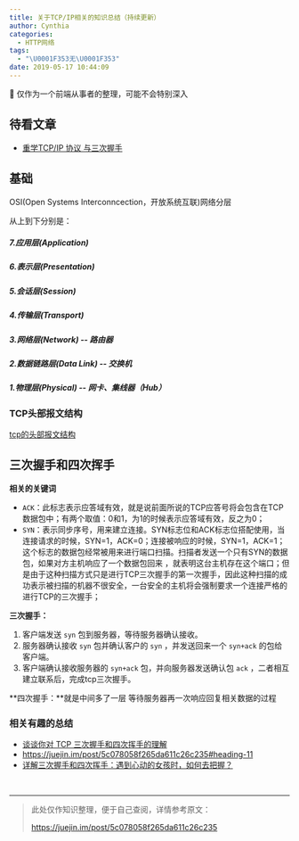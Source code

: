 ```yaml
---
title: 关于TCP/IP相关的知识总结（持续更新）
author: Cynthia
categories:
  - HTTP网络
tags:
  - "\U0001F353无\U0001F353"
date: 2019-05-17 10:44:09
---
```


🐰
仅作为一个前端从事者的整理，可能不会特别深入
<!--more-->







## 待看文章

- [重学TCP/IP 协议 与三次握手](https://juejin.im/post/5ca95ed46fb9a05e3d0a8533)







## 基础

OSI(Open Systems Interconncection，开放系统互联)网络分层

从上到下分别是：

##### 7.应用层(Application)

##### 6.表示层(Presentation)

##### 5.会话层(Session)

##### 4.传输层(Transport)

##### 3.网络层(Network)    -- 路由器

##### 2.数据链路层(Data Link) -- 交换机

##### 1.物理层(Physical) -- 网卡、集线器（Hub）

### TCP头部报文结构

[tcp的头部报文结构](https://blog.csdn.net/jijianshuai/article/details/80883091)









## 三次握手和四次挥手



**相关的关键词**

- `ACK`：此标志表示应答域有效，就是说前面所说的TCP应答号将会包含在TCP数据包中；有两个取值：0和1，为1的时候表示应答域有效，反之为0； 
- `SYN`：表示同步序号，用来建立连接。SYN标志位和ACK标志位搭配使用，当连接请求的时候，SYN=1，ACK=0；连接被响应的时候，SYN=1，ACK=1；这个标志的数据包经常被用来进行端口扫描。扫描者发送一个只有SYN的数据包，如果对方主机响应了一个数据包回来 ，就表明这台主机存在这个端口；但是由于这种扫描方式只是进行TCP三次握手的第一次握手，因此这种扫描的成功表示被扫描的机器不很安全，一台安全的主机将会强制要求一个连接严格的进行TCP的三次握手；



**三次握手：**

1. 客户端发送 `syn` 包到服务器，等待服务器确认接收。
2. 服务器确认接收 `syn` 包并确认客户的 `syn` ，并发送回来一个 `syn+ack` 的包给客户端。
3. 客户端确认接收服务器的 `syn+ack` 包，并向服务器发送确认包 `ack` ，二者相互建立联系后，完成tcp三次握手。

**四次握手：**就是中间多了一层 等待服务器再一次响应回复相关数据的过程





### **相关有趣的总结**

- [谈谈你对 TCP 三次握手和四次挥手的理解](https://github.com/Advanced-Frontend/Daily-Interview-Question/issues/15)
- <https://juejin.im/post/5c078058f265da611c26c235#heading-11>
- [详解三次握手和四次挥手：遇到心动的女孩时，如何去把握？](https://juejin.im/post/5cdd3fa4f265da03761eb1a1)



















<br>

---

> 此处仅作知识整理，便于自己查阅，详情参考原文：
>
> <https://juejin.im/post/5c078058f265da611c26c235>